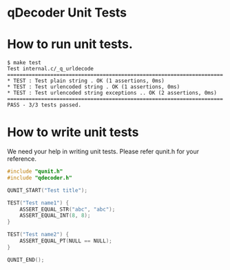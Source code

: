 qDecoder Unit Tests
===================

# How to run unit tests.

```
$ make test
Test internal.c/_q_urldecode
======================================================================
* TEST : Test plain string . OK (1 assertions, 0ms)
* TEST : Test urlencoded string . OK (1 assertions, 0ms)
* TEST : Test urlencoded string exceptions .. OK (2 assertions, 0ms)
======================================================================
PASS - 3/3 tests passed.
```

# How to write unit tests

We need your help in writing unit tests. Please refer qunit.h for your reference.

```C
#include "qunit.h"
#include "qdecoder.h"

QUNIT_START("Test title");

TEST("Test name1") {
    ASSERT_EQUAL_STR("abc", "abc");
    ASSERT_EQUAL_INT(8, 8);
}

TEST("Test name2") {
    ASSERT_EQUAL_PT(NULL == NULL);
}

QUNIT_END();
```
